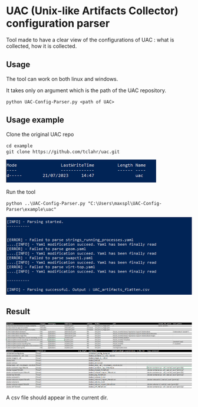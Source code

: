 # UAC (Unix-like Artifacts Collector) configuration parser

Tool made to have a clear view of the configurations of UAC : what is collected, how it is collected.

## Usage
The tool can work on both linux and windows.

It takes only on argument which is the path of the UAC repository.
```
python UAC-Config-Parser.py <path of UAC>
```

## Usage example

Clone the original UAC repo
```
cd example
git clone https://github.com/tclahr/uac.git
```
![Alt text](/assets/UAC_cloned.png)

Run the tool
```
python ..\UAC-Config-Parser.py "C:\Users\maxspl\UAC-Config-Parser\example\uac"
```
![Alt text](/assets/Exec_example.png)

## Result
![Alt text](/assets/Result1.png)
![Alt text](/assets/Result2.png)


A csv file should appear in the current dir.


